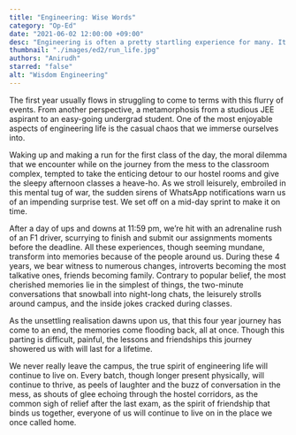 ```yaml
---
title: "Engineering: Wise Words"
category: "Op-Ed"
date: "2021-06-02 12:00:00 +09:00"
desc: "Engineering is often a pretty startling experience for many. It was the same with many of us too. Suddenly displaced from the comfortable coziness and warmth of our homes, we enter a foreign world, new places, unacquainted people, and a completely new environment."
thumbnail: "./images/ed2/run_life.jpg"
authors: "Anirudh"
starred: "false"
alt: "Wisdom Engineering"
---
```


The first year usually flows in struggling to come to terms with this flurry of events. From another perspective, a metamorphosis from a studious JEE aspirant to an easy-going undergrad student. One of the most enjoyable aspects of engineering life is the casual chaos that we immerse ourselves into.

Waking up and making a run for the first class of the day, the moral dilemma that we encounter while on the journey from the mess to the classroom complex, tempted to take the enticing detour to our hostel rooms and give the sleepy afternoon classes a heave-ho. As we stroll leisurely, embroiled in this mental tug of war, the sudden sirens of WhatsApp notifications warn us of an impending surprise test.  We set off on a mid-day sprint to make it on time.

After a day of ups and downs at 11:59 pm, we&rsquo;re hit with an adrenaline rush of an F1 driver, scurrying to finish and submit our assignments moments before the deadline. All these experiences, though seeming mundane, transform into memories because of the people around us.  During these 4 years, we bear witness to numerous changes, introverts becoming the most talkative ones, friends becoming family. Contrary to popular belief, the most cherished memories lie in the simplest of things, the two-minute conversations that snowball into night-long chats, the leisurely strolls around campus, and the inside jokes cracked during classes.

As the unsettling realisation dawns upon us, that this four year journey has come to an end, the memories come flooding back, all at once. Though this parting is difficult, painful, the lessons and friendships this journey showered us with will last for a lifetime.

We never really leave the campus, the true spirit of engineering life will continue to live on. Every batch, though longer present physically, will continue to thrive, as peels of laughter and the buzz of conversation in the mess, as shouts of glee echoing through the hostel corridors, as the common sigh of relief after the last exam, as the spirit of friendship that binds us together, everyone of us will continue to live on in the place we once called home.

